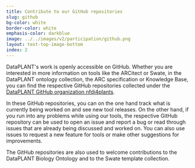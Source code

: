 ```yaml
---
title: Contribute to our GitHub repositories
slug: github
bg-color: white
border-color: white
emphasis-color: darkblue
image: ../../images/v2/participation/github.png
layout: text-top-image-bottom
index: 2
---
```


DataPLANT's work is openly accessible on GitHub.
Whether you are interested in more information on tools like the ARCitect or Swate, in the DataPLANT ontology collection, the ARC specification or Knowledge Base, you can find the respective GitHub repositories collected under the [DataPLANT GitHub organization nfdi4plants](https://github.com/nfdi4plants).

In these GitHub repositories, you can on the one hand track what is currently being worked on and see new tool releases.
On the other hand, if you run into any problems while using our tools, the respective GitHub repository can be used to open an issue and report a bug or read through issues that are already being discussed and worked on.
You can also use issues to request a new feature for tools or make other suggestions for improvements.

The GitHub repositories are also used to welcome contributions to the DataPLANT Biology Ontology and to the Swate template collection.
